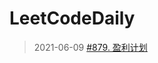 # LeetCodeDaily



> 2021-06-09 [#879. 盈利计划](https://leetcode-cn.com/problems/profitable-schemes/)


